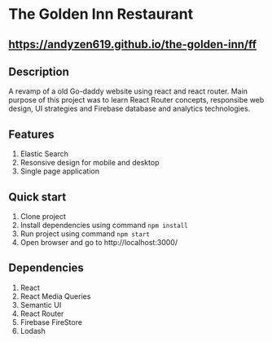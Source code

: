 # The Golden Inn Restaurant
## https://andyzen619.github.io/the-golden-inn/ff
## Description
A revamp of a old Go-daddy website using react and react router. Main purpose of this project was to learn React Router concepts, responsibe web design, UI strategies and Firebase database and analytics technologies. 
## Features
1. Elastic Search
2. Resonsive design for mobile and desktop
3. Single page application
## Quick start
1. Clone project
2. Install dependencies using command `npm install`
3. Run project using command `npm start`
4. Open browser and go to http://localhost:3000/
## Dependencies
1. React
2. React Media Queries
3. Semantic UI
4. React Router
5. Firebase FireStore
6. Lodash
